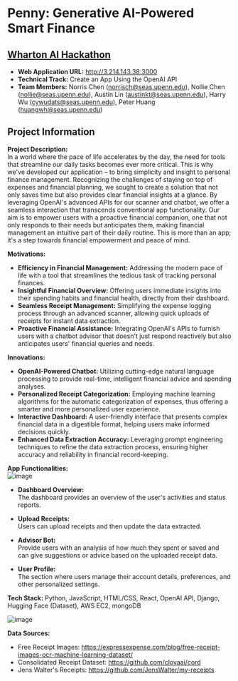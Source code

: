 # Penny: Generative AI-Powered Smart Finance
## [Wharton AI Hackathon](https://analytics.wharton.upenn.edu/get-involved/students/wharton-hack-ai-thon/)
* **Web Application URL:** http://3.214.143.38:3000<br>
* **Technical Track:** Create an App Using the OpenAI API<br>
* **Team Members:** Norris Chen (norrisch@seas.upenn.edu), Nollie Chen (nollie@seas.upenn.edu), Austin Lin (austinkt@seas.upenn.edu), Harry Wu (cywudats@seas.upenn.edu), Peter Huang (huangwh@seas.upenn.edu)<br>

## Project Information
**Project Description:** <br>
In a world where the pace of life accelerates by the day, the need for tools that streamline our daily tasks becomes ever more critical. This is why we've developed our application – to bring simplicity and insight to personal finance management. Recognizing the challenges of staying on top of expenses and financial planning, we sought to create a solution that not only saves time but also provides clear financial insights at a glance. By leveraging OpenAI's advanced APIs for our scanner and chatbot, we offer a seamless interaction that transcends conventional app functionality. Our aim is to empower users with a proactive financial companion, one that not only responds to their needs but anticipates them, making financial management an intuitive part of their daily routine. This is more than an app; it's a step towards financial empowerment and peace of mind.<br>

**Motivations:**
- **Efficiency in Financial Management:** Addressing the modern pace of life with a tool that streamlines the tedious task of tracking personal finances.
- **Insightful Financial Overview:** Offering users immediate insights into their spending habits and financial health, directly from their dashboard.
- **Seamless Receipt Management:** Simplifying the expense logging process through an advanced scanner, allowing quick uploads of receipts for instant data extraction.
- **Proactive Financial Assistance:** Integrating OpenAI's APIs to furnish users with a chatbot advisor that doesn't just respond reactively but also anticipates users' financial queries and needs.

**Innovations:**
- **OpenAI-Powered Chatbot:** Utilizing cutting-edge natural language processing to provide real-time, intelligent financial advice and spending analyses.
- **Personalized Receipt Categorization:** Employing machine learning algorithms for the automatic categorization of expenses, thus offering a smarter and more personalized user experience.
- **Interactive Dashboard:** A user-friendly interface that presents complex financial data in a digestible format, helping users make informed decisions quickly.
- **Enhanced Data Extraction Accuracy:** Leveraging prompt engineering techniques to refine the data extraction process, ensuring higher accuracy and reliability in financial record-keeping.

**App Functionalities:** <br>
![image](https://github.com/Norrischen12/WhartonAIHackathon/assets/108846109/3864dccb-0437-4ef5-9cd3-ecfced70d1eb)
* **Dashboard Overview:** <br>
The dashboard provides an overview of the user's activities and status reports.

* **Upload Receipts:** <br>
Users can upload receipts and then update the data extracted.

* **Advisor Bot:** <br>
Provide users with an analysis of how much they spent or saved and can give suggestions or advice based on the uploaded receipt data.

* **User Profile:** <br>
The section where users manage their account details, preferences, and other personalized settings.

**Tech Stack:** Python, JavaScript, HTML/CSS, React, OpenAI API, Django, Hugging Face (Dataset), AWS EC2, mongoDB<br>

![image](https://github.com/Norrischen12/WhartonAIHackathon/assets/108846109/cc298ae4-d86d-40dd-a5c6-b7eef5dd8601)

**Data Sources:**
* Free Receipt Images: https://expressexpense.com/blog/free-receipt-images-ocr-machine-learning-dataset/
* Consolidated Receipt Dataset: https://github.com/clovaai/cord
* Jens Walter's Receipts: https://github.com/JensWalter/my-receipts
